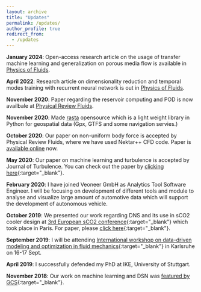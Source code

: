 ```yaml
---
layout: archive
title: "Updates"
permalink: /updates/
author_profile: true
redirect_from:
  - /updates
---
```


**January 2024**: Open-access research article on the usage of transfer machine learning and generalization on porous media flow is available in [Physics of Fluids](https://pubs.aip.org/aip/pof/article/36/2/025112/3262262).

**April 2022**: Research article on dimensionality reduction and temporal modes training with recurrent neural network is out in [Physics of Fluids](https://aip.scitation.org/doi/full/10.1063/5.0087977).

**November 2020**: Paper regarding the reservoir computing and POD is now availbale at [Physical Review Fluids](https://journals.aps.org/prfluids/abstract/10.1103/PhysRevFluids.5.113506).

**November 2020**: Made [rasta](https://github.com/ikespand/rasta) opensource which is a light weight library in Python for geospatial data (Gpx, GTFS and some navigation servies.)

**October 2020**: Our paper on non-uniform body force is accepted by Physical Review Fluids, where we have used Nektar++ CFD code. Paper is [available online](https://journals.aps.org/prfluids/abstract/10.1103/PhysRevFluids.5.104604) now.

**May 2020**: Our paper on machine learning and turbulence is accepted by Journal of Turbulence. You can check out the paper by [clicking here](https://www.tandfonline.com/doi/abs/10.1080/14685248.2020.1757685){:target="_blank"}. 

**February 2020**: I have joined Veoneer GmbH as Analytics Tool Software Engineer. I will be focusing on development of different tools and module to analyse and visualize large amount of automotive data which will support the development of autonomous vehicle. 

**October 2019**: We presented our work regarding DNS and its use in sCO2 cooler design at [3rd European sCO2 conference](https://www.sco2.eu/){:target="_blank"} which took place in Paris. For paper, please [click here](https://duepublico2.uni-due.de/receive/duepublico_mods_00048873){:target="_blank"}.

**September 2019**: I will be attending [International workshop on data-driven modeling and optimization in fluid mechanics](http://www.istm.kit.edu/dmofm.php){:target="_blank"} in Karlsruhe on 16-17 Sept.

**April 2019**: I successfully defended my PhD at IKE, University of Stuttgart.

**November 2018**: Our work on machine learning and DSN was [featured by GCS](https://www.hlrs.de/whats-new/news/archive/detail-view/2018-11-05/){:target="_blank"}.
